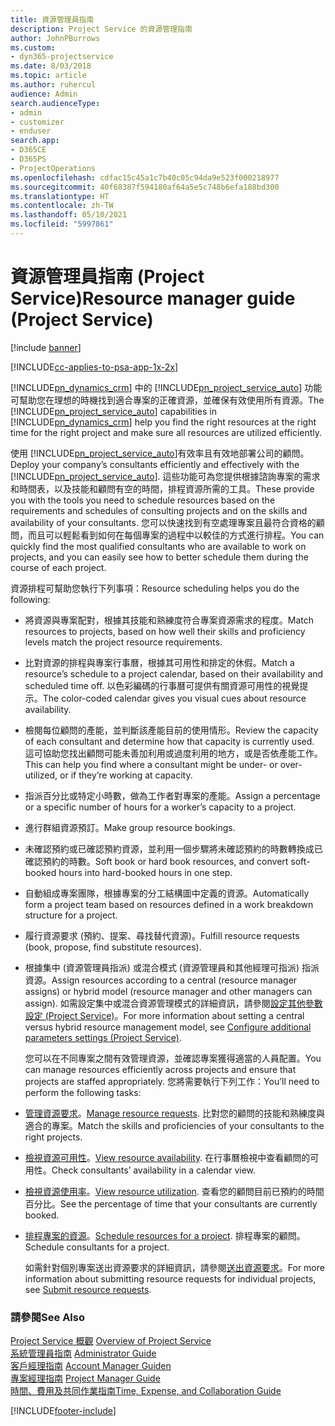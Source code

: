 ```yaml
---
title: 資源管理員指南
description: Project Service 的資源管理指南
author: JohnPBurrows
ms.custom:
- dyn365-projectservice
ms.date: 8/03/2018
ms.topic: article
ms.author: ruhercul
audience: Admin
search.audienceType:
- admin
- customizer
- enduser
search.app:
- D365CE
- D365PS
- ProjectOperations
ms.openlocfilehash: cdfac15c45a1c7b40c05c94da9e523f000218977
ms.sourcegitcommit: 40f68387f594180af64a5e5c748b6efa188bd300
ms.translationtype: HT
ms.contentlocale: zh-TW
ms.lasthandoff: 05/10/2021
ms.locfileid: "5997861"
---
```

# <a name="resource-manager-guide-project-service"></a><span data-ttu-id="cb2df-103">資源管理員指南 (Project Service)</span><span class="sxs-lookup"><span data-stu-id="cb2df-103">Resource manager guide (Project Service)</span></span>

[!include [banner](../includes/psa-now-project-operations.md)]

[!INCLUDE[cc-applies-to-psa-app-1x-2x](../includes/cc-applies-to-psa-app-1x-2x.md)]

<span data-ttu-id="cb2df-104">[!INCLUDE[pn_dynamics_crm](../includes/pn-dynamics-crm.md)] 中的 [!INCLUDE[pn_project_service_auto](../includes/pn-project-service-auto.md)] 功能可幫助您在理想的時機找到適合專案的正確資源，並確保有效使用所有資源。</span><span class="sxs-lookup"><span data-stu-id="cb2df-104">The [!INCLUDE[pn_project_service_auto](../includes/pn-project-service-auto.md)] capabilities in [!INCLUDE[pn_dynamics_crm](../includes/pn-dynamics-crm.md)] help you find the right resources at the right time for the right project and make sure all resources are utilized efficiently.</span></span>  
  
 <span data-ttu-id="cb2df-105">使用 [!INCLUDE[pn_project_service_auto](../includes/pn-project-service-auto.md)]有效率且有效地部署公司的顧問。</span><span class="sxs-lookup"><span data-stu-id="cb2df-105">Deploy your company’s consultants efficiently and effectively with the [!INCLUDE[pn_project_service_auto](../includes/pn-project-service-auto.md)].</span></span> <span data-ttu-id="cb2df-106">這些功能可為您提供根據諮詢專案的需求和時間表，以及技能和顧問有空的時間，排程資源所需的工具。</span><span class="sxs-lookup"><span data-stu-id="cb2df-106">These provide you with the tools you need to schedule resources based on the requirements and schedules of consulting projects and on the skills and availability of your consultants.</span></span> <span data-ttu-id="cb2df-107">您可以快速找到有空處理專案且最符合資格的顧問，而且可以輕鬆看到如何在每個專案的過程中以較佳的方式進行排程。</span><span class="sxs-lookup"><span data-stu-id="cb2df-107">You can quickly find the most qualified consultants who are available to work on projects, and you can easily see how to better schedule them during the course of each project.</span></span>  
  
 <span data-ttu-id="cb2df-108">資源排程可幫助您執行下列事項：</span><span class="sxs-lookup"><span data-stu-id="cb2df-108">Resource scheduling helps you do the following:</span></span>  
  
- <span data-ttu-id="cb2df-109">將資源與專案配對，根據其技能和熟練度符合專案資源需求的程度。</span><span class="sxs-lookup"><span data-stu-id="cb2df-109">Match resources to projects, based on how well their skills and proficiency levels match the project resource requirements.</span></span>  
  
- <span data-ttu-id="cb2df-110">比對資源的排程與專案行事曆，根據其可用性和排定的休假。</span><span class="sxs-lookup"><span data-stu-id="cb2df-110">Match a resource’s schedule to a project calendar, based on their availability and scheduled time off.</span></span> <span data-ttu-id="cb2df-111">以色彩編碼的行事曆可提供有關資源可用性的視覺提示。</span><span class="sxs-lookup"><span data-stu-id="cb2df-111">The color-coded calendar gives you visual cues about resource availability.</span></span>  
  
- <span data-ttu-id="cb2df-112">檢閱每位顧問的產能，並判斷該產能目前的使用情形。</span><span class="sxs-lookup"><span data-stu-id="cb2df-112">Review the capacity of each consultant and determine how that capacity is currently used.</span></span> <span data-ttu-id="cb2df-113">這可協助您找出顧問可能未善加利用或過度利用的地方，或是否依產能工作。</span><span class="sxs-lookup"><span data-stu-id="cb2df-113">This can help you find where a consultant might be under- or over-utilized, or if they’re working at capacity.</span></span>  
  
- <span data-ttu-id="cb2df-114">指派百分比或特定小時數，做為工作者對專案的產能。</span><span class="sxs-lookup"><span data-stu-id="cb2df-114">Assign a percentage or a specific number of hours for a worker’s capacity to a project.</span></span>  
  
- <span data-ttu-id="cb2df-115">進行群組資源預訂。</span><span class="sxs-lookup"><span data-stu-id="cb2df-115">Make group resource bookings.</span></span>  
  
- <span data-ttu-id="cb2df-116">未確認預約或已確認預約資源，並利用一個步驟將未確認預約的時數轉換成已確認預約的時數。</span><span class="sxs-lookup"><span data-stu-id="cb2df-116">Soft book or hard book resources, and convert soft-booked hours into hard-booked hours in one step.</span></span>  
  
- <span data-ttu-id="cb2df-117">自動組成專案團隊，根據專案的分工結構圖中定義的資源。</span><span class="sxs-lookup"><span data-stu-id="cb2df-117">Automatically form a project team based on resources defined in a work breakdown structure for a project.</span></span>  
  
- <span data-ttu-id="cb2df-118">履行資源要求 (預約、提案、尋找替代資源)。</span><span class="sxs-lookup"><span data-stu-id="cb2df-118">Fulfill resource requests (book, propose, find substitute resources).</span></span>  
  
- <span data-ttu-id="cb2df-119">根據集中 (資源管理員指派) 或混合模式 (資源管理員和其他經理可指派) 指派資源。</span><span class="sxs-lookup"><span data-stu-id="cb2df-119">Assign resources according to a central (resource manager assigns) or hybrid model (resource manager and other managers can assign).</span></span> <span data-ttu-id="cb2df-120">如需設定集中或混合資源管理模式的詳細資訊，請參閱[設定其他參數設定 (Project Service)](../psa/configure-additional-parameters-settings.md)。</span><span class="sxs-lookup"><span data-stu-id="cb2df-120">For more information about setting a central versus hybrid resource management model, see [Configure additional parameters settings (Project Service)](../psa/configure-additional-parameters-settings.md).</span></span>  
  
  <span data-ttu-id="cb2df-121">您可以在不同專案之間有效管理資源，並確認專案獲得適當的人員配置。</span><span class="sxs-lookup"><span data-stu-id="cb2df-121">You can manage resources efficiently across projects and ensure that projects are staffed appropriately.</span></span> <span data-ttu-id="cb2df-122">您將需要執行下列工作：</span><span class="sxs-lookup"><span data-stu-id="cb2df-122">You’ll need to perform the following tasks:</span></span>  
  
- <span data-ttu-id="cb2df-123">[管理資源要求](../psa/manage-resource-requests.md)。</span><span class="sxs-lookup"><span data-stu-id="cb2df-123">[Manage resource requests](../psa/manage-resource-requests.md).</span></span> <span data-ttu-id="cb2df-124">比對您的顧問的技能和熟練度與適合的專案。</span><span class="sxs-lookup"><span data-stu-id="cb2df-124">Match the skills and proficiencies of your consultants to the right projects.</span></span>  
  
- <span data-ttu-id="cb2df-125">[檢視資源可用性](../psa/view-resource-availability.md)。</span><span class="sxs-lookup"><span data-stu-id="cb2df-125">[View resource availability](../psa/view-resource-availability.md).</span></span> <span data-ttu-id="cb2df-126">在行事曆檢視中查看顧問的可用性。</span><span class="sxs-lookup"><span data-stu-id="cb2df-126">Check consultants’ availability in a calendar view.</span></span>  
  
- <span data-ttu-id="cb2df-127">[檢視資源使用率](../psa/view-resource-utilization.md)。</span><span class="sxs-lookup"><span data-stu-id="cb2df-127">[View resource utilization](../psa/view-resource-utilization.md).</span></span> <span data-ttu-id="cb2df-128">查看您的顧問目前已預約的時間百分比。</span><span class="sxs-lookup"><span data-stu-id="cb2df-128">See the percentage of time that your consultants are currently booked.</span></span>  
  
- <span data-ttu-id="cb2df-129">[排程專案的資源](../psa/schedule-resources-project.md)。</span><span class="sxs-lookup"><span data-stu-id="cb2df-129">[Schedule resources for a project](../psa/schedule-resources-project.md).</span></span> <span data-ttu-id="cb2df-130">排程專案的顧問。</span><span class="sxs-lookup"><span data-stu-id="cb2df-130">Schedule consultants for a project.</span></span>  
  
  <span data-ttu-id="cb2df-131">如需針對個別專案送出資源要求的詳細資訊，請參閱[送出資源要求](../psa/submit-resource-requests.md)。</span><span class="sxs-lookup"><span data-stu-id="cb2df-131">For more information about submitting resource requests for individual projects, see [Submit resource requests](../psa/submit-resource-requests.md).</span></span>  
  
### <a name="see-also"></a><span data-ttu-id="cb2df-132">請參閱</span><span class="sxs-lookup"><span data-stu-id="cb2df-132">See Also</span></span>  
 <span data-ttu-id="cb2df-133">[Project Service 概觀](../psa/overview.md) </span><span class="sxs-lookup"><span data-stu-id="cb2df-133">[Overview of Project Service](../psa/overview.md) </span></span>  
 <span data-ttu-id="cb2df-134">[系統管理員指南](../psa/admin-guide.md) </span><span class="sxs-lookup"><span data-stu-id="cb2df-134">[Administrator Guide](../psa/admin-guide.md) </span></span>  
 <span data-ttu-id="cb2df-135">[客戶經理指南](../psa/account-manager-guide.md) </span><span class="sxs-lookup"><span data-stu-id="cb2df-135">[Account Manager Guiden](../psa/account-manager-guide.md) </span></span>  
 <span data-ttu-id="cb2df-136">[專案經理指南](../psa/project-manager-guide.md) </span><span class="sxs-lookup"><span data-stu-id="cb2df-136">[Project Manager Guide](../psa/project-manager-guide.md) </span></span>  
 [<span data-ttu-id="cb2df-137">時間、費用及共同作業指南</span><span class="sxs-lookup"><span data-stu-id="cb2df-137">Time, Expense, and Collaboration Guide</span></span>](../psa/time-expense-collaboration-guide.md)


[!INCLUDE[footer-include](../includes/footer-banner.md)]